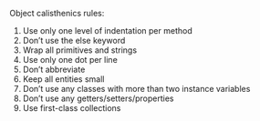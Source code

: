 Object calisthenics rules:

1) Use only one level of indentation per method
2) Don’t use the else keyword
3) Wrap all primitives and strings
4) Use only one dot per line
5) Don’t abbreviate
6) Keep all entities small
7) Don’t use any classes with more than two instance variables
8) Don’t use any getters/setters/properties
9) Use first-class collections